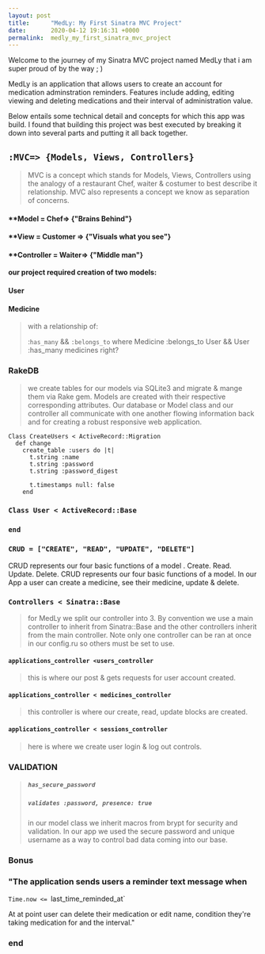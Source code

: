 ```yaml
---
layout: post
title:      "MedLy: My First Sinatra MVC Project"
date:       2020-04-12 19:16:31 +0000
permalink:  medly_my_first_sinatra_mvc_project
---
```



Welcome to the journey of my Sinatra MVC project named MedLy that i am super proud of by the way ; )

MedLy is an application that allows users to create an account for medication adminstration reminders. Features include  adding, editing viewing and deleting medications and their interval of administration value.  

Below entails some technical detail and concepts for which this app was build. I found that building this project was best executed by breaking it down into several parts and putting it all back together.
 
## `:MVC=> {Models, Views, Controllers}`

> MVC is a concept which stands for Models, Views, Controllers using the analogy of a restaurant Chef, waiter & costumer to best describe it relationship. MVC also represents a concept we know as separation of concerns.


#### **Model = Chef=> {"Brains Behind"}

#### **View = Customer => {"Visuals what you see"}

#### **Controller = Waiter=> {"Middle man"}


**our project required creation of two models:**

#### User
#### Medicine

>  with a relationship of:
>  
>  :`has_many` && `:belongs_to`  where Medicine :belongs_to User && User :has_many medicines right?  
 
 ### RakeDB
 
>  we create tables for our models via SQLite3 and migrate & mange them via Rake gem. 
>  Models are created with their respective corresponding attributes.
>  Our database or Model class and our controller all communicate with one another flowing information back and for creating a robust responsive web application.
>  

```
Class CreateUsers < ActiveRecord::Migration
  def change
    create_table :users do |t|
      t.string :name
      t.string :password
      t.string :password_digest

      t.timestamps null: false
    end
```


### `Class User < ActiveRecord::Base` 
### `end`


### `CRUD = ["CREATE", "READ", "UPDATE", "DELETE"]`

CRUD represents our four basic functions of a model . Create. Read. Update. Delete. CRUD represents our four basic functions of a model. In our App a user can create a medicine, see their medicine, update & delete.


### `Controllers < Sinatra::Base`

> for MedLy we split our controller into 3. By convention we use a main controller to inherit from Sinatra::Base and the other controllers inherit from the main controller. Note only one controller can be ran at once in our config.ru so others
> must be set to use.

####  `applications_controller <users_controller`
> this is where our post & gets requests for user account created.

#### `applications_controller < medicines_controller`
> this controller is where our create, read, update blocks are created.

#### `applications_controller < sessions_controller`
> here is where we create user login & log out controls.

### VALIDATION

> ##### `has_secure_password`
> ##### `validates :password, presence: true`
> in our model class we inherit macros from brypt for security and validation. In our app we used the secure password and unique username as a way to control bad data coming into our base.

### Bonus

###  "The application sends users a reminder text message when

`Time.now <= `last_time_reminded_at`

At at point user can delete their medication or edit name, condition they're taking medication for and the interval."


### end

